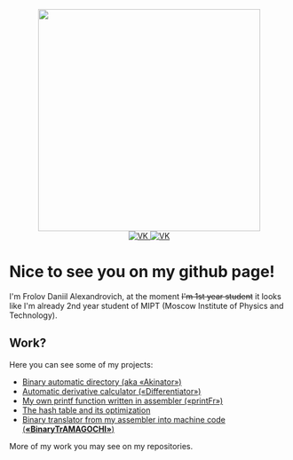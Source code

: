 <div id="header" align="center">
  <img src="https://media.giphy.com/media/qgQUggAC3Pfv687qPC/giphy.gif" width="400"/>
</div>

<div id="badges" align="center">
  <a href="https://vk.com/exactlyweb0">
    <img src="https://img.shields.io/badge/VK-blue?logo=VK&logoColor=white&style=for-the-badge" alt="VK"/>
  </a>
  <a href="mailto:frolov.da@phystech.edu">
    <img src="https://img.shields.io/badge/GMAIL-red?logo=gmail&logoColor=white&style=for-the-badge" alt="VK"/>
  </a>
</div>

# Nice to see you on my github page!
I'm Frolov Daniil Alexandrovich, at the moment ~~I'm 1st year student~~ it looks like I'm already 2nd year student of MIPT (Moscow Institute of Physics and Technology).

## Work?
Here you can see some of my projects:

* [Binary automatic directory (aka &#171;Akinator&#187;)](https://github.com/Exactlywb/Akinator)
* [Automatic derivative calculator (&#171;Differentiator&#187;)](https://github.com/Exactlywb/differentiator)
* [My own printf function written in assembler (&#171;printFr&#187;)](https://github.com/Exactlywb/printFr)
* [The hash table and its optimization](https://github.com/Exactlywb/HashTable)
* [Binary translator from my assembler into machine code (**&#171;BinaryTrAMAGOCHI&#187;**)](https://github.com/Exactlywb/binaryTrAMAGOCHI)

More of my work you may see on my repositories.
